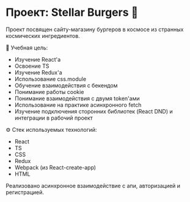 # Проект: Stellar Burgers 🍔

Проект посвящен сайту-магазину бургеров в космосе из странных космических ингредиентов.

📝 Учебная цель:
- Изучение React'a
- Освоение TS
- Изучение Redux'a
- Использование css.module
- Обучение взаимодействия с бекендом
- Понимание работы cookie
- Понимание взаимодействия с двумя token'ами
- Использование на практике асинхронного fetch
- Изучение подключения сторонних библиотек (React DND) и интеграции в рабочий проект

⚙️ Стек используемых технологий:
- React
- TS
- CSS
- Redux
- Webpack (из React-create-app)
- HTML

Реализовано асинхронное взаимодействие с апи, авторизацией и регистрацией.
